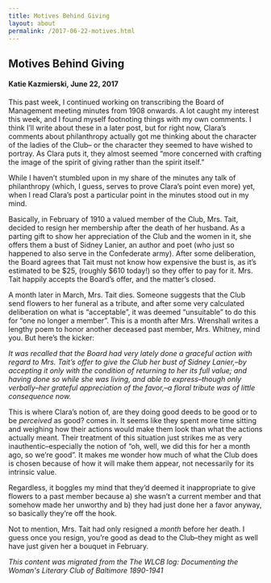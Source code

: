 ```yaml
---
title: Motives Behind Giving
layout: about
permalink: /2017-06-22-motives.html
---
```


## Motives Behind Giving
#### Katie Kazmierski, June 22, 2017

This past week, I continued working on transcribing the Board of Management meeting minutes from 1908 onwards. A lot caught my interest this week, and I found myself footnoting things with my own comments. I think I’ll write about these in a later post, but for right now, Clara’s comments about philanthropy actually got me thinking about the character of the ladies of the Club– or the character they seemed to have wished to portray. As Clara puts it, they almost seemed “more concerned with crafting the image of the spirit of giving rather than the spirit itself.”

While I haven’t stumbled upon in my share of the minutes any talk of philanthropy (which, I guess, serves to prove Clara’s point even more) yet, when I read Clara’s post a particular point in the minutes stood out in my mind.

Basically, in February of 1910 a valued member of the Club, Mrs. Tait, decided to resign her membership after the death of her husband. As a parting gift to show her appreciation of the Club and the women in it, she offers them a bust of Sidney Lanier, an author and poet (who just so happened to also serve in the Confederate army). After some deliberation, the Board agrees that Tait must not know how expensive the bust is, as it’s estimated to be $25, (roughly $610 today!) so they offer to pay for it. Mrs. Tait happily accepts the Board’s offer, and the matter’s closed.

A month later in March, Mrs. Tait dies. Someone suggests that the Club send flowers to her funeral as a tribute, and after some very calculated deliberation on what is “acceptable”, it was deemed “unsuitable” to do this for “one no longer a member”. This is a month after Mrs. Wrenshall writes a lengthy poem to honor another deceased past member, Mrs. Whitney, mind you. But here’s the kicker:

*It was recalled that the Board had very lately done a graceful action with regard to Mrs. Tait’s offer to give the Club her bust of Sidney Lanier,–by accepting it only with the condition of returning to her its full value; and having done so while she was living, and able to express–though only verbally–her grateful appreciation of the favor,–a floral tribute was of little consequence now.*

This is where Clara’s notion of, are they doing good deeds to be good or to be *perceived* as good? comes in. It seems like they spent more time sitting and weighing how their actions would make them look than what the actions actually meant. Their treatment of this situation just strikes me as very inauthentic–especially the notion of “oh, well, we did this for her a month ago, so we’re good”. It makes me wonder how much of what the Club does is chosen because of how it will make them appear, not necessarily for its intrinsic value.

Regardless, it boggles my mind that they’d deemed it inappropriate to give flowers to a past member because a) she wasn’t a current member and that somehow made her unworthy and b) they had just done her a favor anyway, so basically they’re off the hook.

Not to mention, Mrs. Tait had only resigned a *month* before her death. I guess once you resign, you’re good as dead to the Club–they might as well have just given her a bouquet in February.

*This content was migrated from the The WLCB log: Documenting the Woman's Literary Club of Baltimore 1890-1941*